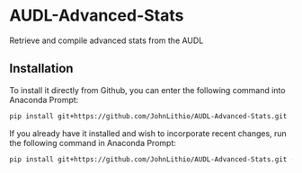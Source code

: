 # AUDL-Advanced-Stats

Retrieve and compile advanced stats from the AUDL

## Installation

To install it directly from Github, you can enter the following command into Anaconda Prompt:

```sh
pip install git+https://github.com/JohnLithio/AUDL-Advanced-Stats.git
```

If you already have it installed and wish to incorporate recent changes, run the following command in Anaconda Prompt:

```sh
pip install git+https://github.com/JohnLithio/AUDL-Advanced-Stats.git --upgrade
```
